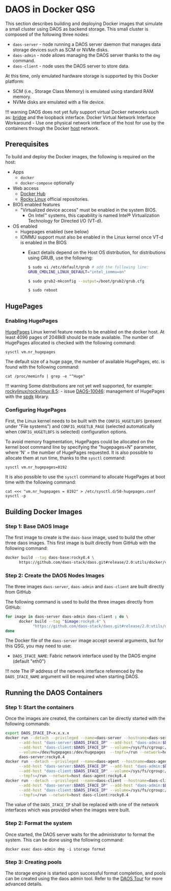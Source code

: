 # DAOS in Docker  QSG

This section describes building and deploying Docker images that simulate a small cluster
using DAOS as backend storage. This small cluster is composed of the following three nodes:

- `daos-server` - node running a DAOS server daemon that manages data storage devices such as SCM or
  NVMe disks.
- `daos-admin` - node allows managing the DAOS server thanks to the `dmg` command.
- `daos-client` - node uses the DAOS server to store data.

At this time, only emulated hardware storage is supported by this Docker platform:

- SCM (i.e., Storage Class Memory) is emulated using standard RAM memory.
- NVMe disks are emulated with a file device.

!!! warning
  DAOS does not yet fully support virtual Docker networks such as: [bridge](https://docs.docker.com/network/bridge/) and the loopback interface. Docker Virtual Network Interface Workaround - Use one physical network interface of the host for use by the containers through the Docker [host](https://docs.docker.com/network/host/) network.

## Prerequisites

To build and deploy the Docker images, the following is required on the host:

- Apps
  - `docker`
  - `docker-compose` optionally
- Web access
  - [Docker Hub](https://hub.docker.com/)
  - [Rocky Linux](https://rockylinux.org/) official repositories.
- BIOS enabled features
  - "Virtualized device access" must be enabled in the system BIOS.
    - On Intel™ systems, this capability is named Intel® Virtualization Technology for Directed I/O (VT-d).
- OS enabled
  - Hugepages enabled (see below)
  - IOMMU support must also be enabled in the Linux kernel once VT-d is enabled in the BIOS
    - Exact details depend on the Host OS distribution, for distributions using GRUB, use the following:

      ```bash
      $ sudo vi /etc/default/grub # add the following line:
      GRUB_CMDLINE_LINUX_DEFAULT="intel_iommu=on"

      $ sudo grub2-mkconfig --output=/boot/grub2/grub.cfg

      $ sudo reboot
      ```

## HugePages

### Enabling HugePages

[HugePages](https://www.kernel.org/doc/Documentation/vm/hugetlbpage.txt) Linux kernel feature needs to be enabled on the docker host. At least 4096 pages of 2048kB should be made available. The number of
HugePages allocated is checked with the following command: 

```command
sysctl vm.nr_hugepages
```

The default size of a huge page, the number of available HugePages, etc. is found with the
following command:

```command
cat /proc/meminfo | grep -e "^Huge"
```

!!! warning
    Some distributions are not yet well supported, for example:
    [rockylinux/rockylinux:8.5](https://hub.docker.com/r/rockylinux/rockylinux):
    - issue [DAOS-10046](https://daosio.atlassian.net/browse/DAOS-10046): management of
      HugePages with the [spdk](https://spdk.io/) library.

### Configuring HugePages

First, the Linux kernel needs to be built with the `CONFIG_HUGETLBFS` (present under "File systems")
and `CONFIG_HUGETLB_PAGE` (selected automatically when `CONFIG_HUGETLBFS` is selected) configuration
options.

To avoid memory fragmentation, HugePages could be allocated on the kernel boot command line by
specifying the "hugepages=N" parameter, where 'N' = the number of HugePages requested. It is also
possible to allocate them at run time, thanks to the `sysctl` command: 

```command
sysctl vm.nr_hugepages=8192
```

It is also possible to use the `sysctl` command to allocate HugePages at boot time with the
following command:

```command
cat <<< "vm.nr_hugepages = 8192" > /etc/sysctl.d/50-hugepages.conf 
sysctl -p
```

## Building Docker Images

### Step 1: Base DAOS Image

The first image to create is the `daos-base` image, used to build the other three daos images. This first image is built directly from GitHub with the following command:

```bash
docker build --tag daos-base:rocky8.4 \
      https://github.com/daos-stack/daos.git#release/2.0:utils/docker/vcluster/daos-base/el8
```

### Step 2: Create the DAOS Nodes Images

The three images `daos-server`, `daos-admin` and `daos-client` are built directly from GitHub

The following command is used to build the three images directly from GitHub:

```bash
for image in daos-server daos-admin daos-client ; do \
      docker build --tag "$image:rocky8.4" \
            "https://github.com/daos-stack/daos.git#release/2.0:utils/docker/vcluster/$image/el8"; \
done
```

The Docker file of the `daos-server` image accept several arguments, but for this QSG, you may need to use:

- `DAOS_IFACE_NAME`: Fabric network interface used by the DAOS engine (default "eth0")

!!! note
    The IP address of the network interface referenced by the `DAOS_IFACE_NAME` argument will be
    required when starting DAOS.

## Running the DAOS Containers

### Step 1: Start the containers

Once the images are created, the containers can be directly started with the following commands:

```bash
export DAOS_IFACE_IP=x.x.x.x
docker run --detach --privileged --name=daos-server --hostname=daos-server \
      --add-host "daos-server:$DAOS_IFACE_IP" --add-host "daos-admin:$DAOS_IFACE_IP" \
      --add-host "daos-client:$DAOS_IFACE_IP" --volume=/sys/fs/cgroup:/sys/fs/cgroup:ro \
      --volume=/dev/hugepages:/dev/hugepages  --tmpfs=/run --network=host \
      daos-server:rocky8.4
docker run --detach --privileged --name=daos-agent --hostname=daos-agent \
      --add-host "daos-server:$DAOS_IFACE_IP" --add-host "daos-admin:$DAOS_IFACE_IP" \
      --add-host "daos-client:$DAOS_IFACE_IP" --volume=/sys/fs/cgroup:/sys/fs/cgroup:ro \
      --tmpfs=/run --network=host daos-agent:rocky8.4
docker run --detach --privileged --name=daos-client --hostname=daos-client \
      --add-host "daos-server:$DAOS_IFACE_IP" --add-host "daos-admin:$DAOS_IFACE_IP" \
      --add-host "daos-client:$DAOS_IFACE_IP" --volume=/sys/fs/cgroup:/sys/fs/cgroup:ro \
      --tmpfs=/run --network=host daos-client:rocky8.4
```

The value of the `DAOS_IFACE_IP` shall be replaced with one of the network interfaces which was
provided when the images were built.

### Step 2: Format the system

Once started, the DAOS server waits for the administrator to format the system.
This can be done using the following command:

`docker exec daos-admin dmg -i storage format`

### Step 3: Creating pools

The storage engine is started upon successful format completion, and pools
can be created using the daos admin tool. Refer to the
[DAOS Tour](https://docs.daos.io/v2.0/QSG/tour/) for more advanced details.
